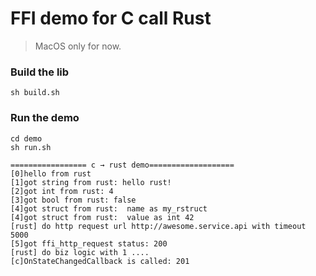 # FFI demo for C call Rust

> MacOS only for now.

### Build the lib

```shell
sh build.sh
```

### Run the demo

```shell
cd demo
sh run.sh
```

```
================= c → rust demo===================
[0]hello from rust
[1]got string from rust: hello rust!
[2]got int from rust: 4
[3]got bool from rust: false
[4]got struct from rust:  name as my_rstruct
[4]got struct from rust:  value as int 42
[rust] do http request url http://awesome.service.api with timeout 5000
[5]got ffi_http_request status: 200
[rust] do biz logic with 1 ....
[c]OnStateChangedCallback is called: 201
```